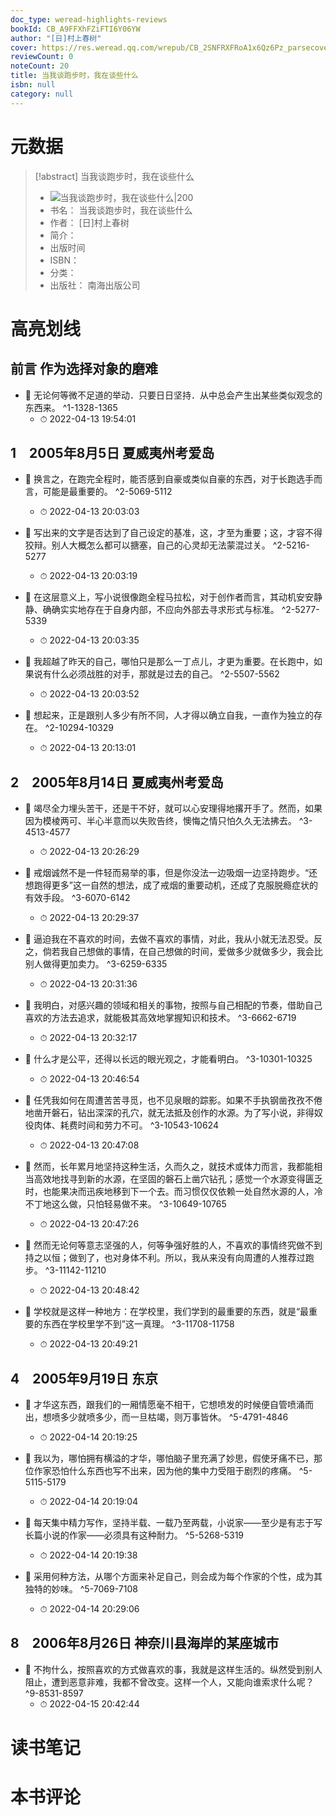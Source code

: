 ```yaml
---
doc_type: weread-highlights-reviews
bookId: CB_A9FFXhFZiFTI6Y06YW
author: "[日]村上春树"
cover: https://res.weread.qq.com/wrepub/CB_2SNFRXFRoA1x6Qz6Pz_parsecover
reviewCount: 0
noteCount: 20
title: 当我谈跑步时，我在谈些什么
isbn: null
category: null
---
```

# 元数据
> [!abstract] 当我谈跑步时，我在谈些什么
> - ![ 当我谈跑步时，我在谈些什么|200](https://res.weread.qq.com/wrepub/CB_2SNFRXFRoA1x6Qz6Pz_parsecover)
> - 书名： 当我谈跑步时，我在谈些什么
> - 作者： [日]村上春树
> - 简介： 
> - 出版时间 
> - ISBN： 
> - 分类： 
> - 出版社： 南海出版公司

# 高亮划线

## 前言 作为选择对象的磨难


- 📌 无论何等微不足道的举动．只要日日坚持．从中总会产生出某些类似观念的东西来。 ^1-1328-1365
    - ⏱ 2022-04-13 19:54:01 
## 1　2005年8月5日 夏威夷州考爱岛


- 📌 换言之，在跑完全程时，能否感到自豪或类似自豪的东西，对于长跑选手而言，可能是最重要的。 ^2-5069-5112
    - ⏱ 2022-04-13 20:03:03 

- 📌 写出来的文字是否达到了自己设定的基准，这，才至为重要；这，才容不得狡辩。别人大概怎么都可以搪塞，自己的心灵却无法蒙混过关。 ^2-5216-5277
    - ⏱ 2022-04-13 20:03:19 

- 📌 在这层意义上，写小说很像跑全程马拉松，对于创作者而言，其动机安安静静、确确实实地存在于自身内部，不应向外部去寻求形式与标准。 ^2-5277-5339
    - ⏱ 2022-04-13 20:03:35 

- 📌 我超越了昨天的自己，哪怕只是那么一丁点儿，才更为重要。在长跑中，如果说有什么必须战胜的对手，那就是过去的自己。 ^2-5507-5562
    - ⏱ 2022-04-13 20:03:52 

- 📌 想起来，正是跟别人多少有所不同，人才得以确立自我，一直作为独立的存在。 ^2-10294-10329
    - ⏱ 2022-04-13 20:13:01 
## 2　2005年8月14日 夏威夷州考爱岛


- 📌 竭尽全力埋头苦干，还是干不好，就可以心安理得地撂开手了。然而，如果因为模棱两可、半心半意而以失败告终，懊悔之情只怕久久无法拂去。 ^3-4513-4577
    - ⏱ 2022-04-13 20:26:29 

- 📌 戒烟诚然不是一件轻而易举的事，但是你没法一边吸烟一边坚持跑步。“还想跑得更多”这一自然的想法，成了戒烟的重要动机，还成了克服脱瘾症状的有效手段。 ^3-6070-6142
    - ⏱ 2022-04-13 20:29:37 

- 📌 逼迫我在不喜欢的时间，去做不喜欢的事情，对此，我从小就无法忍受。反之，倘若我自己想做的事情，在自己想做的时间，爱做多少就做多少，我会比别人做得更加卖力。 ^3-6259-6335
    - ⏱ 2022-04-13 20:31:36 

- 📌 我明白，对感兴趣的领域和相关的事物，按照与自己相配的节奏，借助自己喜欢的方法去追求，就能极其高效地掌握知识和技术。 ^3-6662-6719
    - ⏱ 2022-04-13 20:32:17 

- 📌 什么才是公平，还得以长远的眼光观之，才能看明白。 ^3-10301-10325
    - ⏱ 2022-04-13 20:46:54 

- 📌 任凭我如何在周遭苦苦寻觅，也不见泉眼的踪影。如果不手执钢凿孜孜不倦地凿开磐石，钻出深深的孔穴，就无法抵及创作的水源。为了写小说，非得奴役肉体、耗费时间和劳力不可。 ^3-10543-10624
    - ⏱ 2022-04-13 20:47:08 

- 📌 然而，长年累月地坚持这种生活，久而久之，就技术或体力而言，我都能相当高效地找寻到新的水源，在坚固的磐石上凿穴钻孔；感觉一个水源变得匮乏时，也能果决而迅疾地移到下一个去。而习惯仅仅依赖一处自然水源的人，冷不丁地这么做，只怕轻易做不来。 ^3-10649-10765
    - ⏱ 2022-04-13 20:47:26 

- 📌 然而无论何等意志坚强的人，何等争强好胜的人，不喜欢的事情终究做不到持之以恒；做到了，也对身体不利。所以，我从来没有向周遭的人推荐过跑步。 ^3-11142-11210
    - ⏱ 2022-04-13 20:48:42 

- 📌 学校就是这样一种地方：在学校里，我们学到的最重要的东西，就是“最重要的东西在学校里学不到”这一真理。 ^3-11708-11758
    - ⏱ 2022-04-13 20:49:21 
## 4　2005年9月19日 东京


- 📌 才华这东西，跟我们的一厢情愿毫不相干，它想喷发的时候便自管喷涌而出，想喷多少就喷多少，而一旦枯竭，则万事皆休。 ^5-4791-4846
    - ⏱ 2022-04-14 20:19:25 

- 📌 我以为，哪怕拥有横溢的才华，哪怕脑子里充满了妙思，假使牙痛不已，那位作家恐怕什么东西也写不出来，因为他的集中力受阻于剧烈的疼痛。 ^5-5115-5179
    - ⏱ 2022-04-14 20:19:04 

- 📌 每天集中精力写作，坚持半载、一载乃至两载，小说家——至少是有志于写长篇小说的作家——必须具有这种耐力。 ^5-5268-5319
    - ⏱ 2022-04-14 20:19:38 

- 📌 采用何种方法，从哪个方面来补足自己，则会成为每个作家的个性，成为其独特的妙味。 ^5-7069-7108
    - ⏱ 2022-04-14 20:29:06 
## 8　2006年8月26日 神奈川县海岸的某座城市


- 📌 不拘什么，按照喜欢的方式做喜欢的事，我就是这样生活的。纵然受到别人阻止，遭到恶意非难，我都不曾改变。这样一个人，又能向谁索求什么呢？ ^9-8531-8597
    - ⏱ 2022-04-15 20:42:44 
# 读书笔记

# 本书评论
